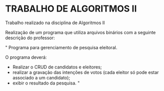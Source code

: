 # TRABALHO DE ALGORITMOS II
Trabalho realizado na disciplina de Algoritmos II

Realização de um programa que utiliza arquivos binários com a seguinte descrição do professor:

"
Programa para gerenciamento de pesquisa eleitoral. 

O programa deverá: 
- Realizar o CRUD de candidatos e eleitores;
- realizar a gravação das intenções de votos (cada eleitor só pode estar associado a um candidato);
- exibir o resultado da pesquisa.
"
